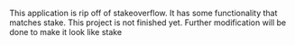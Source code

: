 This application is rip off of stakeoverflow.  It has some functionality that matches stake. This project is not finished yet. Further modification will be done to make it look like stake
